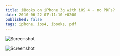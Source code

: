 ```yaml
---
title: iBooks on iPhone 3g with iOS 4 - no PDFs?
date: 2010-06-22 07:11:10 +0200
published: false
tags: iphone, ios4, ibooks, pdf
---
```


![Screenshot](/images/ibooks-ios4-1.png)

![Screenshot](/images/ibooks-ios4-2.png)
